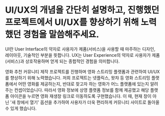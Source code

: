 # UI/UX의 개념을 간단히 설명하고, 진행했던 프로젝트에서 UI/UX를 향상하기 위해 노력했던 경험을 말씀해주세요.

UI란 User Interface의 약자로 사용자가 제품(서비스)을 사용할 때 마주하는 디자인, 레이아웃, 기술적인 부분을 뜻합니다. UX는 User Experience의 약자로 사용자가 제품(서비스)과 상호작용하며 얻게 되는 종합적인 경험을 의미합니다.

영화 추천 커뮤니티 제작 프로젝트를 진행하며 영화 스트리밍 플랫폼과 관련하여 UI/UX를 향상하기 위해 노력했습니다. 저희 프로젝트는 넷플릭스, 왓챠 등 영화 스트리밍 플랫폼에서 어떤 영화를 제공하는지, 반대로 찾고자 하는 영화가 어느 플랫폼에 있는지 알려주는 컨셉이었습니다. 따라서 영화 정보에 상영 플랫폼 정보를 함께 제공했고 해당 플랫폼 아이콘을 누르면 영화 재생창 링크로 이동하도록 구현했습니다. 이 때, 현재 창이 아닌 '새 창에서 열기' 옵션을 추가하여 사용자가 더욱 편리하게 커뮤니티 사이트로 돌아올 수 있게 했습니다. 